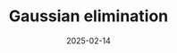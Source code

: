 ---
categories:
- null
- zettelkasten
date: 2025-02-14
description: A method of calculating an Inverse of a matrix.
tags:
- math
title: Gaussian elimination
---